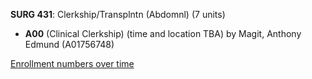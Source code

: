 **SURG 431**: Clerkship/Transplntn (Abdomnl) (7 units)

- **A00** (Clinical Clerkship) (time and location TBA) by Magit, Anthony Edmund (A01756748)

[Enrollment numbers over time](./SURG431.tsv)
